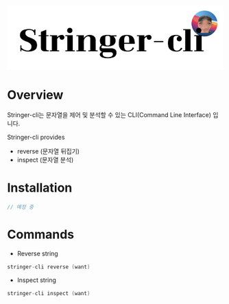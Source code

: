 ![stringer-cli](docs/images/stringer-cli.png)
# Overview
Stringer-cli는 문자열을 제어 및 분석할 수 있는 CLI(Command Line Interface) 입니다.

Stringer-cli provides
- reverse (문자열 뒤집기)
- inspect (문자열 분석) 

# Installation
```go
// 예정 중
```

# Commands
- Reverse string 
```go
stringer-cli reverse (want)
```

- Inspect string
```go
stringer-cli inspect (want)
```